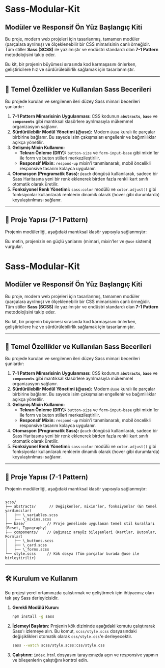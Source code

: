# Sass-Modular-Kit

## Modüler ve Responsif Ön Yüz Başlangıç Kiti

Bu proje, modern web projeleri için tasarlanmış, tamamen modüler (parçalara ayrılmış) ve ölçeklenebilir bir CSS mimarisinin canlı örneğidir. Tüm stiller **Sass (SCSS)** ile yazılmıştır ve endüstri standardı olan **7-1 Pattern** metodolojisini takip eder.

Bu kit, bir projenin büyümesi sırasında kod karmaşasını önlerken, geliştiricilere hız ve sürdürülebilirlik sağlamak için tasarlanmıştır.

---

## 🚀 Temel Özellikler ve Kullanılan Sass Becerileri

Bu projede kurulan ve sergilenen ileri düzey Sass mimari becerileri şunlardır:

1.  **7-1 Pattern Mimarisinin Uygulanması:** CSS kodunun **`abstracts`**, **`base`** ve **`components`** gibi mantıksal klasörlere ayrılmasıyla mükemmel organizasyon sağlanır.
2.  **Sürdürülebilir Modül Yönetimi (@use):** Modern `@use` kuralı ile parçalar birbirine bağlanır. Bu sayede isim çakışmaları engellenir ve bağımlılıklar açıkça yönetilir.
3.  **Gelişmiş Mixin Kullanımı:**
    * **Tekrarı Önleme (DRY):** `button-size` ve `form-input-base` gibi mixin'ler ile form ve buton stilleri merkezileştirilir.
    * **Responsif Mixin:** `respond-up` mixin'i tanımlanarak, mobil öncelikli responsive tasarım kolayca uygulanır.
4.  **Otomasyon (Programatik Sass):** `@each` döngüsü kullanılarak, sadece bir Sass Haritasına yeni bir renk eklenerek birden fazla renkli kart sınıfı otomatik olarak üretilir.
5.  **Fonksiyonel Renk Yönetimi:** `sass:color` modülü ve `color.adjust()` gibi fonksiyonlar kullanılarak renklerin dinamik olarak (hover gibi durumlarda) koyulaştırılması sağlanır.

---

## 📁 Proje Yapısı (7-1 Pattern)

Projenin modülerliği, aşağıdaki mantıksal klasör yapısıyla sağlanmıştır:

Bu metin, projenizin en güçlü yanlarını (mimari, mixin'ler ve `@use` sistemi) vurgular.


# Sass-Modular-Kit

## Modüler ve Responsif Ön Yüz Başlangıç Kiti

Bu proje, modern web projeleri için tasarlanmış, tamamen modüler (parçalara ayrılmış) ve ölçeklenebilir bir CSS mimarisinin canlı örneğidir. Tüm stiller **Sass (SCSS)** ile yazılmıştır ve endüstri standardı olan **7-1 Pattern** metodolojisini takip eder.

Bu kit, bir projenin büyümesi sırasında kod karmaşasını önlerken, geliştiricilere hız ve sürdürülebilirlik sağlamak için tasarlanmıştır.

---

## 🚀 Temel Özellikler ve Kullanılan Sass Becerileri

Bu projede kurulan ve sergilenen ileri düzey Sass mimari becerileri şunlardır:

1.  **7-1 Pattern Mimarisinin Uygulanması:** CSS kodunun **`abstracts`**, **`base`** ve **`components`** gibi mantıksal klasörlere ayrılmasıyla mükemmel organizasyon sağlanır.
2.  **Sürdürülebilir Modül Yönetimi (@use):** Modern `@use` kuralı ile parçalar birbirine bağlanır. Bu sayede isim çakışmaları engellenir ve bağımlılıklar açıkça yönetilir.
3.  **Gelişmiş Mixin Kullanımı:**
    * **Tekrarı Önleme (DRY):** `button-size` ve `form-input-base` gibi mixin'ler ile form ve buton stilleri merkezileştirilir.
    * **Responsif Mixin:** `respond-up` mixin'i tanımlanarak, mobil öncelikli responsive tasarım kolayca uygulanır.
4.  **Otomasyon (Programatik Sass):** `@each` döngüsü kullanılarak, sadece bir Sass Haritasına yeni bir renk eklenerek birden fazla renkli kart sınıfı otomatik olarak üretilir.
5.  **Fonksiyonel Renk Yönetimi:** `sass:color` modülü ve `color.adjust()` gibi fonksiyonlar kullanılarak renklerin dinamik olarak (hover gibi durumlarda) koyulaştırılması sağlanır.

---

## 📁 Proje Yapısı (7-1 Pattern)

Projenin modülerliği, aşağıdaki mantıksal klasör yapısıyla sağlanmıştır:

```

scss/
├── abstracts/      // Değişkenler, mixin'ler, fonksiyonlar (En temel yardımcılar)
│   ├── \_variables.scss  
│   ├── \_mixins.scss
├── base/          // Proje genelinde uygulanan temel stil kuralları (Reset, Typography)
├── components/    // Bağımsız arayüz bileşenleri (Kartlar, Butonlar, Formlar)
│   ├── \_buttons.scss
│   ├── \_card.scss
│   ├── \_forms.scss
└── style.scss     // Kök dosya (Tüm parçalar burada @use ile birleştirilir)

````

---

## 🛠️ Kurulum ve Kullanım

Bu projeyi yerel ortamınızda çalıştırmak ve geliştirmek için ihtiyacınız olan tek şey Sass derleyicisidir.

1.  **Gerekli Modülü Kurun:**
    ```bash
    npm install -g sass
    ```
2.  **İzlemeyi Başlatın:**
    Projenin kök dizininde aşağıdaki komutu çalıştırarak Sass'ı izlemeye alın. Bu komut, `scss/style.scss` dosyasındaki değişiklikleri otomatik olarak `css/style.css`'e derleyecektir.
    ```bash
    sass --watch scss/style.scss:css/style.css
    ```
3.  **Çalıştırın:**
    `index.html` dosyasını tarayıcınızda açın ve responsive yapının ve bileşenlerin çalıştığını kontrol edin.
````

